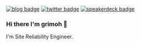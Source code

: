 [![blog badge](https://img.shields.io/badge/blog-grimoh-ff6699?style=flat-square)](https://www.blog.grimoh.net)
[![twitter badge](https://img.shields.io/badge/twitter-grimoh-6495ed?style=flat-square&logo=twitter)](https://twitter.com/grim0h)
[![speakerdeck badge](https://img.shields.io/badge/speakerdeck-grimoh-66cdaa?style=flat-square)](https://speakerdeck.com/grimoh)

### Hi there I'm grimoh 👋

I'm Site Reliability Engineer.

<!--
**grimoh/grimoh** is a ✨ _special_ ✨ repository because its `README.md` (this file) appears on your GitHub profile.

Here are some ideas to get you started:

- 🔭 I’m currently working on ...
- 🌱 I’m currently learning ...
- 👯 I’m looking to collaborate on ...
- 🤔 I’m looking for help with ...
- 💬 Ask me about ...
- 📫 How to reach me: ...
- 😄 Pronouns: ...
- ⚡ Fun fact: ...
-->
